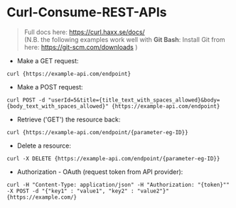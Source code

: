 # Curl-Consume-REST-APIs

> Full docs here: https://curl.haxx.se/docs/ <br>
> (N.B. the following examples work well with **Git Bash**: Install Git from here: https://git-scm.com/downloads )

- Make a GET request:

`curl {https://example-api.com/endpoint}`

- Make a POST request:

`curl POST -d "userId=5&title={title_text_with_spaces_allowed}&body={body_text_with_spaces_allowed}" {https://example-api.com/endpoint}`

- Retrieve ('GET') the resource back:

`curl {https://example-api.com/endpoint/{parameter-eg-ID}}`

- Delete a resource:

`curl -X DELETE {https://example-api.com/endpoint/{parameter-eg-ID}}`

- Authorization - OAuth (request token from API provider):

`curl -H "Content-Type: application/json" -H "Authorization: "{token}"" -X POST -d "{"key1" : "value1", "key2" : "value2"}" {https://example.com/}`
